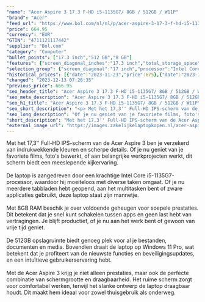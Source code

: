 ```yaml
---
"name": "Acer Aspire 3 17.3 F-HD i5-1135G7/ 8GB / 512GB / W11P"
"brand": "Acer"
"feed_url": "https://www.bol.com/nl/nl/p/acer-aspire-3-17-3-f-hd-i5-1135g7-8gb-512gb-w11p/9300000131779131"
"price": 664.95
"currency": "EUR"
"GTIN": "4711121117442"
"supplier": "Bol.com"
"category": "Computer"
"bullet_points": ["17.3 inch","512 GB","8 GB"]
"features": {"screen_diagonal_inches":"17.3 inch","total_storage_space":"512 GB","memory_size":"8 GB"}
"selection_group": {"screen_diagonal":"17 inch","processor":"Intel Core i5","changed_price_past_3_days":true,"product_family":"Aspire 3"}
"historical_prices": [{"date":"2023-11-23","price":675},{"date":"2023-12-12","price":666.95},{"date":"2023-12-13","price":664.95}]
"changed": "2023-12-13 07:26:35"
"previous_price": 666.95
"seo_header_title": "Acer Aspire 3 17.3 F-HD i5-1135G7/ 8GB / 512GB / W11P"
"seo_meta_description": "Acer Aspire 3 17.3 F-HD i5-1135G7/ 8GB / 512GB / W11P"
"seo_h1_title": "Acer Aspire 3 17.3 F-HD i5-1135G7/ 8GB / 512GB / W11P"
"seo_short_description": "<p> Met het 17,3'' Full-HD IPS-scherm van de Acer Aspire 3 ben je verzekerd van indrukwekkende kleuren en scherpe details."
"seo_long_description": "Of je nu geniet van je favoriete films, foto's bewerkt, of aan belangrijke werkprojecten werkt, dit scherm biedt een meeslepende kijkervaring. <br /><br />De laptop is aangedreven door een krachtige Intel Core i5-1135G7-processor, waardoor hij moeiteloos met diverse taken omgaat. Of je nu meerdere tabbladen hebt geopend, aan het multitasken bent of zware applicaties gebruikt, deze laptop staat zijn mannetje. <br /><br />Met 8GB RAM beschik je over voldoende geheugen voor soepele prestaties. Dit betekent dat je snel kunt schakelen tussen apps en geen last hebt van vertragingen. Je blijft productief, of je nu aan het werk bent of gewoon van vrije tijd geniet. <br /><br />De 512GB opslagruimte biedt genoeg plek voor al je bestanden, documenten en media. Bovendien draait de laptop op Windows 11 Pro, wat betekent dat je profiteert van de nieuwste functies en beveiligingsupdates, en een intuïtieve gebruikerservaring hebt. <br /><br />Met de Acer Aspire 3 krijg je niet alleen prestaties, maar ook de perfecte combinatie van schermgrootte en draagbaarheid. Het ruime scherm zorgt voor comfortabel werken, terwijl het slanke ontwerp de laptop draagbaar houdt. Dit maakt hem ideaal voor zowel thuisgebruik als onderweg. </p>"
"short_description": "Met het 17,3'' Full-HD IPS-scherm van de Acer Aspire 3 ben je verzekerd van indrukwekkende kleuren en scherpe details. Of je nu geniet van je favoriete films, foto's bewerkt, of aan belangrijke werkprojecten werkt, dit scherm biedt een meeslepende kijkervaring. De laptop is aangedreven door een krachtige Intel Core i5-1135G7-processor, waardoor hij moeiteloos met diverse taken omgaat. Of je nu meerdere tabbladen hebt geopend, aan het multitasken bent of zware applicaties gebruikt, deze laptop staat zijn mannetje. Met 8GB RAM beschik je over voldoende geheugen voor soepele prestaties. Dit betekent dat je snel kunt schakelen tussen apps en geen last hebt van vertragingen. Je blijft productief, of je nu aan het werk bent of gewoon van vrije tijd geniet. De 512GB opslagruimte biedt genoeg plek voor al je bestanden, documenten en media. Bovendien draait de laptop op Windows 11 Pro, wat betekent dat je profiteert van de nieuwste functies en beveiligingsupdates, en een intuïtieve gebruikerservaring hebt. Met de Acer Aspire 3 krijg je niet alleen prestaties, maar ook de perfecte combinatie van schermgrootte en draagbaarheid. Het ruime scherm zorgt voor comfortabel werken, terwijl het slanke ontwerp de laptop draagbaar houdt. Dit maakt hem ideaal voor zowel thuisgebruik als onderweg."
"external_image_url": "https://images.zakelijkelaptopkopen.nl/acer-aspire-3-17-3-f-hd-i5-1135g7-8gb-512gb-w11p.webp"
---
```


<p> Met het 17,3'' Full-HD IPS-scherm van de Acer Aspire 3 ben je verzekerd van indrukwekkende kleuren en scherpe details. Of je nu geniet van je favoriete films, foto's bewerkt, of aan belangrijke werkprojecten werkt, dit scherm biedt een meeslepende kijkervaring.<br /><br />De laptop is aangedreven door een krachtige Intel Core i5-1135G7-processor, waardoor hij moeiteloos met diverse taken omgaat. Of je nu meerdere tabbladen hebt geopend, aan het multitasken bent of zware applicaties gebruikt, deze laptop staat zijn mannetje.<br /><br />Met 8GB RAM beschik je over voldoende geheugen voor soepele prestaties. Dit betekent dat je snel kunt schakelen tussen apps en geen last hebt van vertragingen. Je blijft productief, of je nu aan het werk bent of gewoon van vrije tijd geniet.<br /><br />De 512GB opslagruimte biedt genoeg plek voor al je bestanden, documenten en media. Bovendien draait de laptop op Windows 11 Pro, wat betekent dat je profiteert van de nieuwste functies en beveiligingsupdates, en een intuïtieve gebruikerservaring hebt.<br /><br />Met de Acer Aspire 3 krijg je niet alleen prestaties, maar ook de perfecte combinatie van schermgrootte en draagbaarheid. Het ruime scherm zorgt voor comfortabel werken, terwijl het slanke ontwerp de laptop draagbaar houdt. Dit maakt hem ideaal voor zowel thuisgebruik als onderweg. </p>